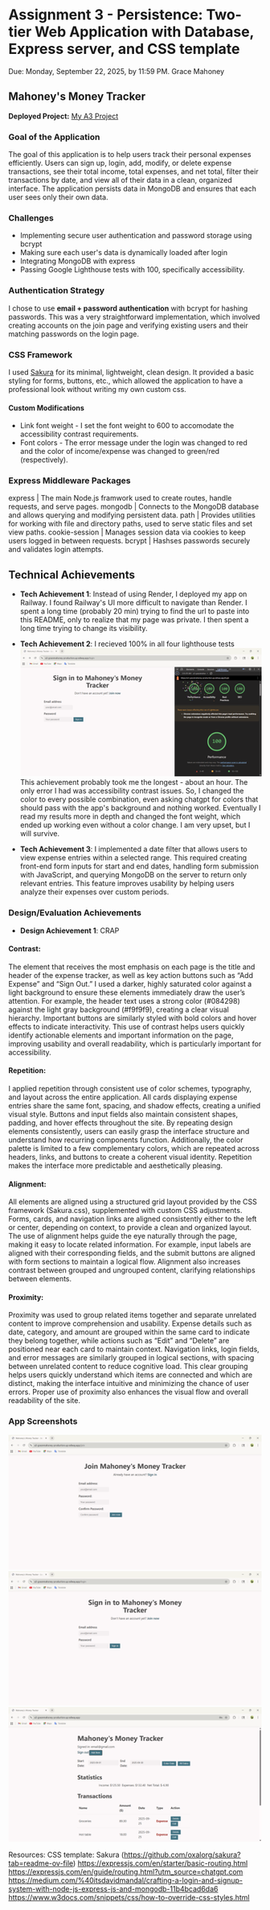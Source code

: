 Assignment 3 - Persistence: Two-tier Web Application with Database, Express server, and CSS template
===

Due: Monday, September 22, 2025, by 11:59 PM.
Grace Mahoney

## Mahoney's Money Tracker
**Deployed Project:** [My A3 Project](a3-gracemahoney-production.up.railway.app)

### Goal of the Application
The goal of this application is to help users track their personal expenses efficiently. Users can sign up, login, add, modify, or delete expense transactions, see their total income, total expenses, and net total, filter their transactions by date, and view all of their data in a clean, organized interface. The application persists data in MongoDB and ensures that each user sees only their own data.

### Challenges
- Implementing secure user authentication and password storage using bcrypt
- Making sure each user's data is dynamically loaded after login
- Integrating MongoDB with express
- Passing Google Lighthouse tests with 100, specifically accessibility.

### Authentication Strategy
I chose to use **email + password authentication** with bcrypt for hashing passwords. This was a very straightforward implementation, which involved creating accounts on the join page and verifying existing users and their matching passwords on the login page.

### CSS Framework
I used [Sakura](https://github.com/oxalorg/sakura?tab=readme-ov-file) for its minimal, lightweight, clean design. It provided a basic styling for forms, buttons, etc., which allowed the application to have a professional look without writing my own custom css. 

#### Custom Modifications
- Link font weight - I set the font weight to 600 to accomodate the accessibility contrast requirements.
- Font colors - The error message under the login was changed to red and the color of income/expense was changed to green/red (respectively).

### Express Middleware Packages
express         | The main Node.js framwork used to create routes, handle requests, and serve pages.
mongodb         | Connects to the MongoDB database and allows querying and modifying persistent data.
path            | Provides utilities for working with file and directory paths, used to serve static files and set view paths.
cookie-session  | Manages session data via cookies to keep users logged in between requests.
bcrypt          | Hashses passwords securely and validates login attempts.

## Technical Achievements
- **Tech Achievement 1**: Instead of using Render, I deployed my app on Railway. I found Railway's UI more difficult to navigate than Render. I spent a long time (probably 20 min) trying to find the url to paste into this README, only to realize that my page was private. I then spent a long time trying to change its visibility.

- **Tech Achievement 2**: I recieved 100% in all four lighthouse tests
![Analysis Screenshot](./lighthouse-results.png)
This achievement probably took me the longest - about an hour. The only error I had was accessibility contrast issues. So, I changed the color to every possible combination, even asking chatgpt for colors that should pass with the app's background and nothing worked. Eventually I read my results more in depth and changed the font weight, which ended up working even without a color change. I am very upset, but I will survive.

- **Tech Achievement 3**: I implemented a date filter that allows users to view expense entries within a selected range. This required creating front-end form inputs for start and end dates, handling form submission with JavaScript, and querying MongoDB on the server to return only relevant entries. This feature improves usability by helping users analyze their expenses over custom periods.

### Design/Evaluation Achievements
- **Design Achievement 1**: CRAP

#### Contrast:
The element that receives the most emphasis on each page is the title and header of the expense tracker, as well as key action buttons such as “Add Expense” and “Sign Out.” I used a darker, highly saturated color against a light background to ensure these elements immediately draw the user’s attention. For example, the header text uses a strong color (#084298) against the light gray background (#f9f9f9), creating a clear visual hierarchy. Important buttons are similarly styled with bold colors and hover effects to indicate interactivity. This use of contrast helps users quickly identify actionable elements and important information on the page, improving usability and overall readability, which is particularly important for accessibility.

#### Repetition:
I applied repetition through consistent use of color schemes, typography, and layout across the entire application. All cards displaying expense entries share the same font, spacing, and shadow effects, creating a unified visual style. Buttons and input fields also maintain consistent shapes, padding, and hover effects throughout the site. By repeating design elements consistently, users can easily grasp the interface structure and understand how recurring components function. Additionally, the color palette is limited to a few complementary colors, which are repeated across headers, links, and buttons to create a coherent visual identity. Repetition makes the interface more predictable and aesthetically pleasing.

#### Alignment:
All elements are aligned using a structured grid layout provided by the CSS framework (Sakura.css), supplemented with custom CSS adjustments. Forms, cards, and navigation links are aligned consistently either to the left or center, depending on context, to provide a clean and organized layout. The use of alignment helps guide the eye naturally through the page, making it easy to locate related information. For example, input labels are aligned with their corresponding fields, and the submit buttons are aligned with form sections to maintain a logical flow. Alignment also increases contrast between grouped and ungrouped content, clarifying relationships between elements.

#### Proximity:
Proximity was used to group related items together and separate unrelated content to improve comprehension and usability. Expense details such as date, category, and amount are grouped within the same card to indicate they belong together, while actions such as “Edit” and “Delete” are positioned near each card to maintain context. Navigation links, login fields, and error messages are similarly grouped in logical sections, with spacing between unrelated content to reduce cognitive load. This clear grouping helps users quickly understand which items are connected and which are distinct, making the interface intuitive and minimizing the chance of user errors. Proper use of proximity also enhances the visual flow and overall readability of the site.

### App Screenshots
![Join Page](./join.png)
![Login Page](./login.png)
![Expense Dashboard](./dashboard.png)



Resources:
CSS template: Sakura (https://github.com/oxalorg/sakura?tab=readme-ov-file)
https://expressjs.com/en/starter/basic-routing.html
https://expressjs.com/en/guide/routing.html?utm_source=chatgpt.com
https://medium.com/%40itsdavidmandal/crafting-a-login-and-signup-system-with-node-js-express-js-and-mongodb-11b4bcad6da6
https://www.w3docs.com/snippets/css/how-to-override-css-styles.html
